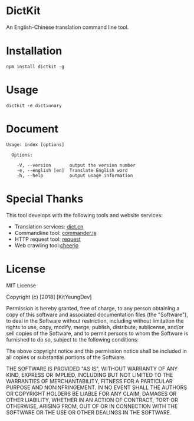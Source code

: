 # DictKit
An English-Chinese translation command line tool.

# Installation
```shell
npm install dictkit -g
```

# Usage
```shell
dictkit -e dictionary
```

# Document
```
Usage: index [options]

  Options:

    -V, --version       output the version number
    -e, --english [en]  Translate English word
    -h, --help          output usage information
```

# Special Thanks
This tool develops with the following tools and website services:
* Translation services: [dict.cn](http://dict.cn)
* Commandline tool: [commander.js](https://github.com/tj/commander.js)
* HTTP request tool: [request](https://github.com/request/request)
* Web crawling tool:[cheerio](https://github.com/cheeriojs/cheerio)

# License
MIT License

Copyright (c) [2018] [KitYeungDev]

Permission is hereby granted, free of charge, to any person obtaining a copy
of this software and associated documentation files (the "Software"), to deal
in the Software without restriction, including without limitation the rights
to use, copy, modify, merge, publish, distribute, sublicense, and/or sell
copies of the Software, and to permit persons to whom the Software is
furnished to do so, subject to the following conditions:

The above copyright notice and this permission notice shall be included in all
copies or substantial portions of the Software.

THE SOFTWARE IS PROVIDED "AS IS", WITHOUT WARRANTY OF ANY KIND, EXPRESS OR
IMPLIED, INCLUDING BUT NOT LIMITED TO THE WARRANTIES OF MERCHANTABILITY,
FITNESS FOR A PARTICULAR PURPOSE AND NONINFRINGEMENT. IN NO EVENT SHALL THE
AUTHORS OR COPYRIGHT HOLDERS BE LIABLE FOR ANY CLAIM, DAMAGES OR OTHER
LIABILITY, WHETHER IN AN ACTION OF CONTRACT, TORT OR OTHERWISE, ARISING FROM,
OUT OF OR IN CONNECTION WITH THE SOFTWARE OR THE USE OR OTHER DEALINGS IN THE
SOFTWARE.